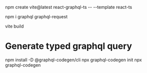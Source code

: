 ﻿npm create vite@latest react-graphql-ts -- --template react-ts

npm i graphql graphql-request

vite build

# Generate typed graphql query
npm install -D @graphql-codegen/cli
npx graphql-codegen init
npx graphql-codegen




